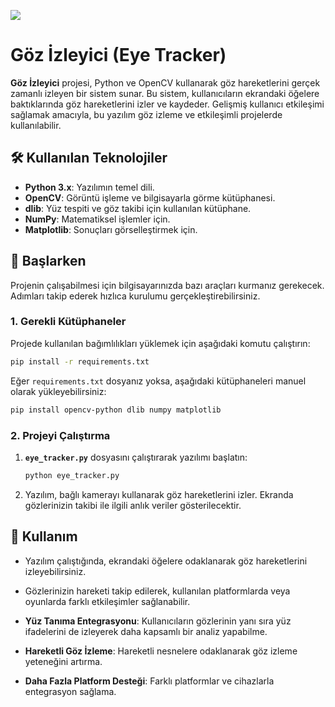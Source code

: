 ![](https://ars.els-cdn.com/content/image/3-s2.0-B9780128130926000022-f01-02-9780128130926.jpg)
# Göz İzleyici (Eye Tracker)

**Göz İzleyici** projesi, Python ve OpenCV kullanarak göz hareketlerini gerçek zamanlı izleyen bir sistem sunar. Bu sistem, kullanıcıların ekrandaki öğelere baktıklarında göz hareketlerini izler ve kaydeder. Gelişmiş kullanıcı etkileşimi sağlamak amacıyla, bu yazılım göz izleme ve etkileşimli projelerde kullanılabilir.

## 🛠 Kullanılan Teknolojiler

* **Python 3.x**: Yazılımın temel dili.
* **OpenCV**: Görüntü işleme ve bilgisayarla görme kütüphanesi.
* **dlib**: Yüz tespiti ve göz takibi için kullanılan kütüphane.
* **NumPy**: Matematiksel işlemler için.
* **Matplotlib**: Sonuçları görselleştirmek için.

## 🚀 Başlarken

Projenin çalışabilmesi için bilgisayarınızda bazı araçları kurmanız gerekecek. Adımları takip ederek hızlıca kurulumu gerçekleştirebilirsiniz.

### 1. Gerekli Kütüphaneler

Projede kullanılan bağımlılıkları yüklemek için aşağıdaki komutu çalıştırın:

```bash
pip install -r requirements.txt
```

Eğer `requirements.txt` dosyanız yoksa, aşağıdaki kütüphaneleri manuel olarak yükleyebilirsiniz:

```bash
pip install opencv-python dlib numpy matplotlib
```

### 2. Projeyi Çalıştırma

1. **`eye_tracker.py`** dosyasını çalıştırarak yazılımı başlatın:

   ```bash
   python eye_tracker.py
   ```

2. Yazılım, bağlı kamerayı kullanarak göz hareketlerini izler. Ekranda gözlerinizin takibi ile ilgili anlık veriler gösterilecektir.


## 🔧 Kullanım

* Yazılım çalıştığında, ekrandaki öğelere odaklanarak göz hareketlerini izleyebilirsiniz.
* Gözlerinizin hareketi takip edilerek, kullanılan platformlarda veya oyunlarda farklı etkileşimler sağlanabilir.


* **Yüz Tanıma Entegrasyonu**: Kullanıcıların gözlerinin yanı sıra yüz ifadelerini de izleyerek daha kapsamlı bir analiz yapabilme.
* **Hareketli Göz İzleme**: Hareketli nesnelere odaklanarak göz izleme yeteneğini artırma.
* **Daha Fazla Platform Desteği**: Farklı platformlar ve cihazlarla entegrasyon sağlama.


